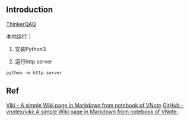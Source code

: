 ## Introduction

[ThinkerQAQ](https://thinkerqaq.github.io/)

本地运行：

1. 安装Python3

2. 运行http server

```shell
python -m http.server
```

## Ref

[Viki \- A simple Wiki page in Markdown from notebook of VNote](https://vnotex.github.io/viki/zh_cn/#!index.md)
[GitHub \- vnotex/viki: A simple Wiki page in Markdown from notebook of VNote\.](https://github.com/vnotex/viki)